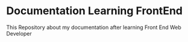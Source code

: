 # Documentation Learning FrontEnd
This Repository about my documentation after learning Front End Web Developer
